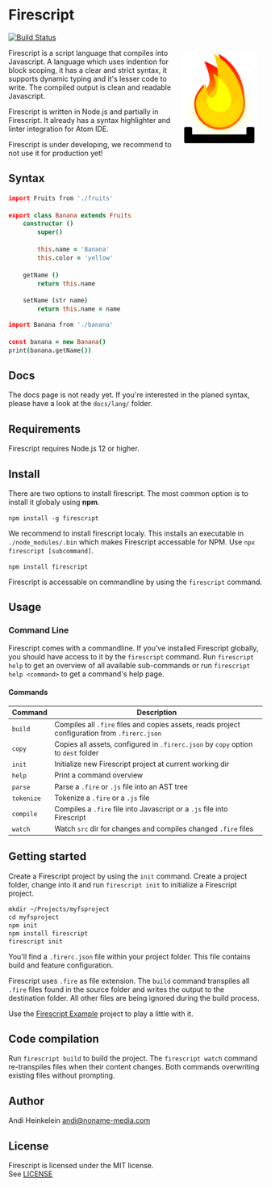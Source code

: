 Firescript
==========

[![Build Status](https://travis-ci.com/NonameMedia/firescript.svg?branch=develop)](https://travis-ci.com/NonameMedia/firescript)

<img src="./docs/logo.png" align="right" style="padding: 10px; width: 30%">

Firescript is a script language that compiles into Javascript.
A language which uses indention for block scoping, it has a clear and strict syntax, it supports dynamic typing and it's lesser code to write. The compiled output is clean and readable Javascript.

Firescript is written in Node.js and partially in Firescript. It already has a syntax highlighter and linter integration for Atom IDE.

Firescript is under developing, we recommend to not use it for production yet!

Syntax
------

```coffee
import Fruits from './fruits'

export class Banana extends Fruits
    constructor ()
        super()

        this.name = 'Banana'
        this.color = 'yellow'

    getName ()
        return this.name

    setName (str name)
        return this.name = name
```

```coffee
import Banana from './banana'

const banana = new Banana()
print(banana.getName())
```

Docs
----

The docs page is not ready yet. If you're interested in the planed syntax, please have a look at the `docs/lang/` folder.


Requirements
------------

Firescript requires Node.js 12 or higher.

Install
-------

There are two options to install firescript. The most common option is to install it globaly using **npm**.  

`npm install -g firescript`

We recommend to install firescript localy. This installs an executable in `./node_modules/.bin` which makes Firescript accessable for NPM. Use `npx firescript [subcommand]`.


`npm install firescript`

Firescript is accessable on commandline by using the `firescript` command.

Usage
-----

### Command Line

Firescript comes with a commandline. If you've installed Firescript globally, you should have access to it by the `firescript` command. Run `firescript help` to get an overview of all available sub-commands or run `firescript help <command>` to get a command's help page.

#### Commands

| Command | Description |
|----------|--|
| `build` | Compiles all `.fire` files and copies assets, reads project configuration from `.firerc.json` |
| `copy` | Copies all assets, configured in `.firerc.json` by `copy` option to `dest` folder |
| `init` | Initialize new Firescript project at current working dir |
| `help` | Print a command overview |
| `parse` | Parse a `.fire` or `.js` file into an AST tree |
| `tokenize` | Tokenize a `.fire` or a `.js` file |
| `compile` | Compiles a `.fire` file into Javascript or a `.js` file into Firescript |
| `watch` | Watch `src` dir for changes and compiles changed `.fire` files |




Getting started
--------------


Create a Firescript project by using the `init` command. Create a project folder, change into it and run `firescript init` to initialize a Firescript project.

```shell
mkdir ~/Projects/myfsproject
cd myfsproject
npm init
npm install firescript
firescript init
```

You'll find a `.firerc.json` file within your project folder. This file contains build and feature configuration.

Firescript uses `.fire` as file extension. The `build` command transpiles all `.fire` files found in the source folder and writes the output to the destination folder. All other files are being ignored during the build process.

Use the [Firescript Example](
https://github.com/Andifeind/firescript-example) project to play a little with it.

Code compilation
------------------

Run `firescript build` to build the project. The `firescript watch` command re-transpiles files when their content changes. Both commands overwriting existing files without prompting.



Author
------

Andi Heinkelein <andi@noname-media.com>

License
-------

Firescript is licensed under the MIT license.  
See [LICENSE](./LICENSE)
